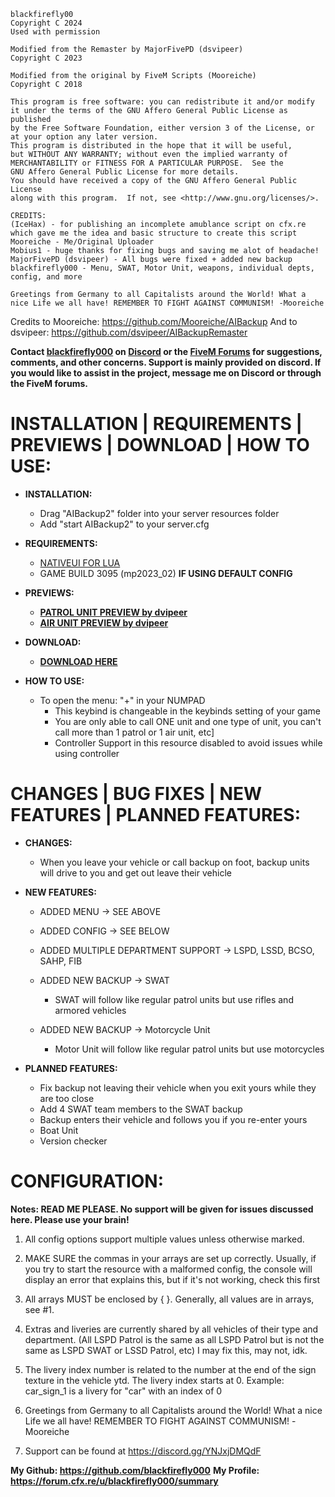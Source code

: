 ```
blackfirefly00
Copyright C 2024
Used with permission

Modified from the Remaster by MajorFivePD (dsvipeer)
Copyright C 2023

Modified from the original by FiveM Scripts (Mooreiche)
Copyright C 2018

This program is free software: you can redistribute it and/or modify
it under the terms of the GNU Affero General Public License as published
by the Free Software Foundation, either version 3 of the License, or
at your option any later version.
This program is distributed in the hope that it will be useful,
but WITHOUT ANY WARRANTY; without even the implied warranty of
MERCHANTABILITY or FITNESS FOR A PARTICULAR PURPOSE.  See the
GNU Affero General Public License for more details.
You should have received a copy of the GNU Affero General Public License
along with this program.  If not, see <http://www.gnu.org/licenses/>.

CREDITS:
(IceHax) - for publishing an incomplete amublance script on cfx.re which gave me the idea and basic structure to create this script
Mooreiche - Me/Original Uploader
Mobius1 - huge thanks for fixing bugs and saving me alot of headache!
MajorFivePD (dsvipeer) - All bugs were fixed + added new backup
blackfirefly000 - Menu, SWAT, Motor Unit, weapons, individual depts, config, and more

Greetings from Germany to all Capitalists around the World! What a nice Life we all have! REMEMBER TO FIGHT AGAINST COMMUNISM! -Mooreiche
```
Credits to Mooreiche: https://github.com/Mooreiche/AIBackup
And to dsvipeer: https://github.com/dsvipeer/AIBackupRemaster

**Contact [blackfirefly000](https://github.com/blackfirefly000) on [Discord](https://discord.gg/YNJxjDMQdF) or the [FiveM Forums](https://forum.cfx.re/u/blackfirefly000/summary) for suggestions, comments, and other concerns. Support is mainly provided on discord. If you would like to assist in the project, message me on Discord or through the FiveM forums.**

# INSTALLATION | REQUIREMENTS | PREVIEWS | DOWNLOAD | HOW TO USE:

* **INSTALLATION:**
    * Drag "AIBackup2" folder into your server resources folder
    * Add "start AIBackup2" to your server.cfg

* **REQUIREMENTS:**
    * [NATIVEUI FOR LUA](https://github.com/FrazzIe/NativeUILua)
    * GAME BUILD 3095 (mp2023_02) **IF USING DEFAULT CONFIG**

* **PREVIEWS:** 
    * **[PATROL UNIT PREVIEW by dvipeer](https://www.youtube.com/watch?v=gXKo5G4lU_4)**
    * **[AIR UNIT PREVIEW by dvipeer](https://www.youtube.com/watch?v=PcPQ2wpQlq0)**

* **DOWNLOAD:**
    * **[DOWNLOAD HERE](https://github.com/blackfirefly000/AIBackup2/releases)**

* **HOW TO USE:**
    * To open the menu: "+" in your NUMPAD 
        * This keybind is changeable in the keybinds setting of your game
        * You are only able to call ONE unit and one type of unit, you can't call more than 1 patrol or 1 air unit, etc]
        * Controller Support in this resource disabled to avoid issues while using controller

# CHANGES | BUG FIXES | NEW FEATURES | PLANNED FEATURES:

*  **CHANGES:**
     * When you leave your vehicle or call backup on foot, backup units will drive to you and get out leave their vehicle
      
*  **NEW FEATURES:**

     * ADDED MENU -> SEE ABOVE
     
     * ADDED CONFIG -> SEE BELOW
 
     * ADDED MULTIPLE DEPARTMENT SUPPORT -> LSPD, LSSD, BCSO, SAHP, FIB
     
     * ADDED NEW BACKUP -> SWAT
         * SWAT will follow like regular patrol units but use rifles and armored vehicles
     
     * ADDED NEW BACKUP -> Motorcycle Unit
         * Motor Unit will follow like regular patrol units but use motorcycles

*  **PLANNED  FEATURES:**
   * Fix backup not leaving their vehicle when you exit yours while they are too close
   * Add 4 SWAT team members to the SWAT backup
   * Backup enters their vehicle and follows you if you re-enter yours
   * Boat Unit
   * Version checker
  

# CONFIGURATION:
   **Notes: READ ME PLEASE. No support will be given for issues discussed here. Please use your brain!**
   
1. All config options support multiple values unless otherwise marked.

2. MAKE SURE the commas in your arrays are set up correctly. Usually, if you try to start the resource with a malformed config, the console will display an error that explains this, but if it's not working, check this first

3. All arrays MUST be enclosed by { }. Generally, all values are in arrays, see #1.

4. Extras and liveries are currently shared by all vehicles of their type and department. (All LSPD Patrol is the same as all LSPD Patrol but is not the same as LSPD SWAT or LSSD Patrol, etc) I may fix this, may not, idk.

5. The livery index number is related to the number at the end of the sign texture in the vehicle ytd. The livery index starts at 0. Example: car_sign_1 is a livery for "car" with an index of 0

6. Greetings from Germany to all Capitalists around the World! What a nice Life we all have! REMEMBER TO FIGHT AGAINST COMMUNISM! -Mooreiche

7. Support can be found at https://discord.gg/YNJxjDMQdF

 **My Github: https://github.com/blackfirefly000**
 **My Profile: https://forum.cfx.re/u/blackfirefly000/summary**
 
